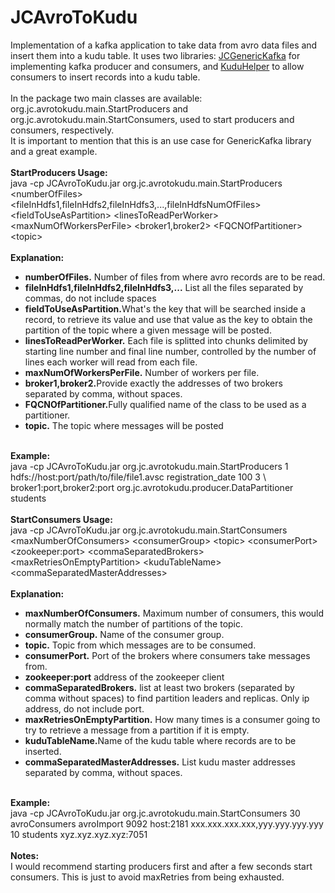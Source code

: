 # JCAvroToKudu
Implementation of a kafka application to take data from avro data files and insert them into a kudu table. It uses two libraries: 
<a href="https://github.com/jsoft88/JCGenericKafka">JCGenericKafka</a> for implementing kafka producer and consumers, and 
<a href="https://github.com/jsoft88/KuduHelper">KuduHelper</a> to allow consumers to insert records into a kudu table.
<br/><br/>
In the package two main classes are available: org.jc.avrotokudu.main.StartProducers and org.jc.avrotokudu.main.StartConsumers, used to
start producers and consumers, respectively.
<br/>
It is important to mention that this is an use case for GenericKafka library and a great example.
<br/><br/>
<b>StartProducers Usage:</b><br/>
java -cp JCAvroToKudu.jar org.jc.avrotokudu.main.StartProducers &lt;numberOfFiles&gt; &lt;fileInHdfs1,fileInHdfs2,fileInHdfs3,...,fileInHdfsNumOfFiles&gt; 
&lt;fieldToUseAsPartition&gt; &lt;linesToReadPerWorker&gt; &lt;maxNumOfWorkersPerFile&gt; &lt;broker1,broker2&gt; &lt;FQCNOfPartitioner&gt; 
&lt;topic&gt;
<br/><br/>
<b>Explanation:</b>
<ul>
  <li><b>numberOfFiles.</b> Number of files from where avro records are to be read.</li>
  <li><b>fileInHdfs1,fileInHdfs2,fileInHdfs3,...</b> List all the files separated by commas, do not include spaces</li>
  <li><b>fieldToUseAsPartition.</b>What's the key that will be searched inside a record, to retrieve its value and use that value
      as the key to obtain the partition of the topic where a given message will be posted.</li>
  <li><b>linesToReadPerWorker.</b> Each file is splitted into chunks delimited by starting line number and final line number, controlled by the number of lines each worker will read from each file.</li>
  <li><b>maxNumOfWorkersPerFile.</b> Number of workers per file.</li>
  <li><b>broker1,broker2.</b>Provide exactly the addresses of two brokers separated by comma, without spaces.</li>
  <li><b>FQCNOfPartitioner.</b>Fully qualified name of the class to be used as a partitioner.</li>
  <li><b>topic.</b> The topic where messages will be posted</li>
</ul>
<br/>
<b>Example:</b><br/>
java -cp JCAvroToKudu.jar org.jc.avrotokudu.main.StartProducers 1 hdfs://host:port/path/to/file/file1.avsc registration_date 100 3 \<br/>
broker1:port,broker2:port org.jc.avrotokudu.producer.DataPartitioner students
<br/><br/>
<b>StartConsumers Usage:</b><br/>
java -cp JCAvroToKudu.jar org.jc.avrotokudu.main.StartConsumers &lt;maxNumberOfConsumers&gt; &lt;consumerGroup&gt; &lt;topic&gt; &lt;consumerPort&gt; &lt;zookeeper:port&gt; &lt;commaSeparatedBrokers&gt; &lt;maxRetriesOnEmptyPartition&gt; &lt;kuduTableName&gt; &lt;commaSeparatedMasterAddresses&gt;
<br/><br/>
<b>Explanation:</b>
<ul>
  <li><b>maxNumberOfConsumers.</b> Maximum number of consumers, this would normally match the number of partitions of the topic.</li>
  <li><b>consumerGroup.</b> Name of the consumer group.</li>
  <li><b>topic.</b> Topic from which messages are to be consumed.</li>
  <li><b>consumerPort.</b> Port of the brokers where consumers take messages from.</li>
  <li><b>zookeeper:port</b> address of the zookeeper client</li>
  <li><b>commaSeparatedBrokers.</b> list at least two brokers (separated by comma without spaces) to find partition leaders and replicas. Only ip address, do not include port.</li>
  <li><b>maxRetriesOnEmptyPartition.</b> How many times is a consumer going to try to retrieve a message from a partition if it is empty.</li>
  <li><b>kuduTableName.</b>Name of the kudu table where records are to be inserted.</li>
  <li><b>commaSeparatedMasterAddresses.</b> List kudu master addresses separated by comma, without spaces.</li>
</ul>
<br/>
<b>Example:</b><br/>
java -cp JCAvroToKudu.jar org.jc.avrotokudu.main.StartConsumers 30 avroConsumers avroImport 9092 host:2181 xxx.xxx.xxx.xxx,yyy.yyy.yyy.yyy 10 students xyz.xyz.xyz.xyz:7051
<br/><br/>
<b>Notes:</b><br/>
I would recommend starting producers first and after a few seconds start consumers. This is just to avoid maxRetries from being exhausted.
